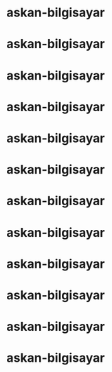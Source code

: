 # askan-bilgisayar
# askan-bilgisayar
# askan-bilgisayar
# askan-bilgisayar
# askan-bilgisayar
# askan-bilgisayar
# askan-bilgisayar
# askan-bilgisayar
# askan-bilgisayar
# askan-bilgisayar
# askan-bilgisayar
# askan-bilgisayar
